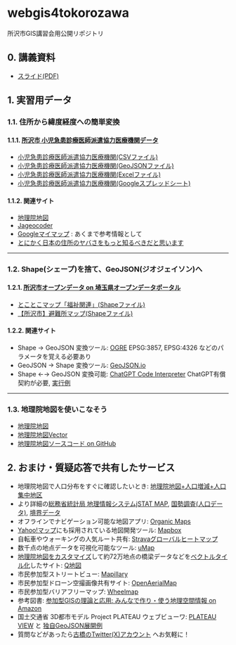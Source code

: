 # webgis4tokorozawa
所沢市GIS講習会用公開リポジトリ

## 0. 講義資料
 * [スライド(PDF)](https://speakerdeck.com/fullfull/20230815-suo-ze-shi-gisyan-xiu-hui-pei-bu-zi-liao)

## 1. 実習用データ

### 1.1. 住所から緯度経度への簡単変換
#### 1.1.1. [所沢市 小児急患診療医師派遣協力医療機関データ](https://www.city.tokorozawa.saitama.jp/iryo/kyukyugairainogoannai/syounikyuukansinryou.html)
 * [小児急患診療医師派遣協力医療機関(CSVファイル)](https://github.com/furuhashilab/webgis4tokorozawa/blob/main/data/%E5%B0%8F%E5%85%90%E6%80%A5%E6%82%A3%E8%A8%BA%E7%99%82%E5%8C%BB%E5%B8%AB%E6%B4%BE%E9%81%A3%E5%8D%94%E5%8A%9B%E5%8C%BB%E7%99%82%E6%A9%9F%E9%96%A2.csv)
 * [小児急患診療医師派遣協力医療機関(GeoJSONファイル)](https://github.com/furuhashilab/webgis4tokorozawa/blob/main/data/%E5%B0%8F%E5%85%90%E6%80%A5%E6%82%A3%E8%A8%BA%E7%99%82%E5%8C%BB%E5%B8%AB%E6%B4%BE%E9%81%A3%E5%8D%94%E5%8A%9B%E5%8C%BB%E7%99%82%E6%A9%9F%E9%96%A2.geojson)
 * [小児急患診療医師派遣協力医療機関(Excelファイル)](https://github.com/furuhashilab/webgis4tokorozawa/blob/main/data/%E5%B0%8F%E5%85%90%E6%80%A5%E6%82%A3%E8%A8%BA%E7%99%82%E5%8C%BB%E5%B8%AB%E6%B4%BE%E9%81%A3%E5%8D%94%E5%8A%9B%E5%8C%BB%E7%99%82%E6%A9%9F%E9%96%A2.xlsx)
 * [小児急患診療医師派遣協力医療機関(Googleスプレッドシート)](https://docs.google.com/spreadsheets/d/1eVRpkVNpLuscOGn2nxXMwvPQVOPpe7jZJYcKKOTi-cY/edit?usp=sharing)

#### 1.1.2. 関連サイト
 * [地理院地図](https://maps.gsi.go.jp/)
 * [Jageocoder](https://jageocoder.info-proto.com/)
 * [Googleマイマップ](https://www.google.com/maps/d/u/0/) : あくまで参考情報として
 * [とにかく日本の住所のヤバさをもっと知るべきだと思います](https://note.com/inuro/n/n7ec7cf15cf9c)

---

### 1.2. Shape(シェープ)を捨て、GeoJSON(ジオジェイソン)へ
#### 1.2.1. [所沢市オープンデータ on 埼玉県オープンデータポータル](https://opendata.pref.saitama.lg.jp/data/organization/1828149d-1a58-4c42-90a9-18780d07ccb6?tags=%E4%BD%8F%E6%B0%91%E5%90%91%E3%81%91%E6%83%85%E5%A0%B1+%E6%9A%AE%E3%82%89%E3%81%97%E3%81%AE%E6%83%85%E5%A0%B1) 
 * [とことこマップ「福祉関連」(Shapeファイル)](https://opendata.pref.saitama.lg.jp/data/dataset/c12658b6-c75e-4c55-90d4-fb7a44776880/resource/34df5645-a227-48d2-8649-05c9c22c62d5/download/tokotokomapfukusikannren.zip)
 * [【所沢市】避難所マップ(Shapeファイル)](https://opendata.pref.saitama.lg.jp/data/dataset/eaec08b2-e2a2-4812-b7c1-b9f1ae3128e9/resource/9415b6f4-8017-4192-b5b1-8d0d92a87b29/download/hinanjyo20190320.zip)

#### 1.2.2. 関連サイト
 * Shape → GeoJSON 変換ツール: [OGRE](http://ogre.adc4gis.com/) EPSG:3857, EPSG:4326 などのパラメータを覚える必要あり
 * GeoJSON → Shape 変換ツール: [GeoJSON.io](https://geojson.io/) 
 * Shape ←→ GeoJSON 変換可能: [ChatGPT Code Interpreter](https://chat.openai.com/?model=gpt-4-code-interpreter) ChatGPT有償契約が必要, [実行例](https://github.com/furuhashilab/chatgpt4plateau/issues/33)

---

### 1.3. 地理院地図を使いこなそう
 * [地理院地図](https://maps.gsi.go.jp/)
 * [地理院地図Vector](https://maps.gsi.go.jp/vector/)
 * [地理院地図ソースコード on GitHub](https://github.com/gsi-cyberjapan/gsimaps)

## 2. おまけ・質疑応答で共有したサービス
 * 地理院地図で人口分布をすぐに確認したいとき: [地理院地図+人口増減+人口集中地区](https://maps.gsi.go.jp/#13/35.799300/139.478289/&base=pale&ls=pale%7Cred%7Cjinkodotai_jinko_sabun1995_2015%2C0.51%7Cdid2020%2C0.65&blend=100&disp=1011&lcd=red&vs=c1g1j0h0k0l0u0t0z0r0s0m0f1)
 * より詳細の[総務省統計局 地理情報システムjSTAT MAP](https://www.e-stat.go.jp/gis/gislp/), [国勢調査(人口データ)](https://www.e-stat.go.jp/gis/statmap-search?page=1&type=1&toukeiCode=00200521&toukeiYear=2020&aggregateUnit=A&serveyId=A002005212020&statsId=T001081), [境界データ](https://www.e-stat.go.jp/gis/statmap-search?type=2) 
 * オフラインでナビゲーション可能な地図アプリ: [Organic Maps](https://organicmaps.app/)
 * [Yahoo!マップ](https://map.yahoo.co.jp/?lat=35.79141&lon=139.42318&zoom=12&maptype=basic )にも採用されている地図開発ツール: [Mapbox](https://www.mapbox.jp/)
 * 自転車やウォーキングの人気ルート共有: [Stravaグローバルヒートマップ](https://www.strava.com/heatmap?hl=ja-JP#12.39/139.41082/35.77513/hot/all)
 * 数千点の地点データを可視化可能なツール: [uMap](https://umap.openstreetmap.fr/ja/)
 * [地理院地図をカスタマイズ](https://github.com/gsi-cyberjapan/gsimaps)して約72万地点の橋梁データなどを[ベクトルタイル化](https://github.com/gsi-cyberjapan/vector-tile-experiment)したサイト: [Q地図](https://maps.qchizu.xyz/#14/35.792893/139.461050/&base=std&ls=std%7Cmlit_road2019_bridge_01%7Cmlit_road2019_bridge_03&disp=111&lcd=mlit_road2019_bridge_03&vs=c1g1j0h0k0l0u0t0z0r0s0m0f1&d=m)
 * 市民参加型ストリートビュー: [Mapillary](https://www.mapillary.com/app/?location=Tokorozawa-Shi%2C+Japan&focus=photo&lat=35.782182390249&lng=139.44054844535&z=17&pKey=713759096881147&x=0.31533190723848137&y=0.6022423399830015&zoom=0)
 * 市民参加型ドローン空撮画像共有サイト: [OpenAerialMap](https://map.openaerialmap.org/#/139.43996787071228,35.78318032875332,16/square/133002112032122233/62a68fdc440da900061201b8?_k=nu2nvd)
 * 市民参加型バリアフリーマップ: [Wheelmap](https://wheelmap.org/)
 * 参考図書: [参加型GISの理論と応用: みんなで作り・使う地理空間情報 on Amazon](https://amzn.to/45f2bFy)
 * 国土交通省 3D都市モデル Project PLATEAU ウェブビューワ: [PLATEAU VIEW](https://www.mlit.go.jp/plateau/plateau-view-app/) と [独自GeoJSON展開例](https://plateauview.mlit.go.jp?share=01h7w63pj5rna3k649nagknvrg)
 * 質問などがあったら[古橋のTwitter(X)アカウント](https://twitter.com/mapconcierge) へお気軽に！
